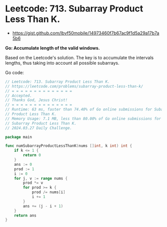 # Leetcode: 713. Subarray Product Less Than K.

- https://gist.github.com/lbvf50mobile/14973460f7b67ac9f1d5a29a17b7a5b6

**Go: Accumulate length of the valid windows.**

Based on the Leetcode's solution. The key is to accumulate the intervals
lengths, thus taking into account all possible subarrays.

Go code:
```Go
// Leetcode: 713. Subarray Product Less Than K.
// https://leetcode.com/problems/subarray-product-less-than-k/
// = = = = = = = = = = = = = =
// Accepted.
// Thanks God, Jesus Christ!
// = = = = = = = = = = = = = =
// Runtime: 63 ms, faster than 74.40% of Go online submissions for Subarray
// Product Less Than K.
// Memory Usage: 7.1 MB, less than 80.00% of Go online submissions for
// Subarray Product Less Than K.
// 2024.03.27 Daily Challenge.

package main

func numSubarrayProductLessThanK(nums []int, k int) int {
	if k <= 1 {
		return 0
	}
	ans := 0
	prod := 1
	i := 0
	for j, v := range nums {
		prod *= v
		for prod >= k {
			prod /= nums[i]
			i += 1
		}
		ans += (j - i + 1)
	}
	return ans
}
```



